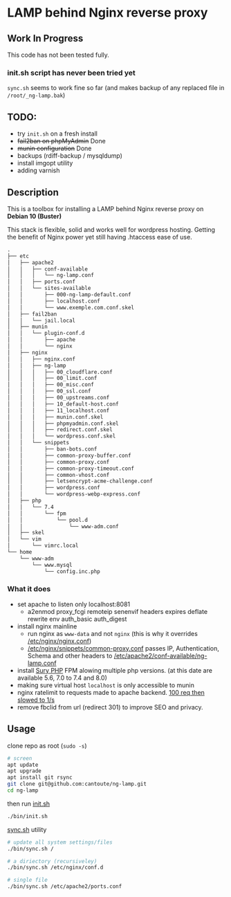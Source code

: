 # LAMP behind Nginx reverse proxy

## Work In Progress

This code has not been tested fully.

### init.sh script has never been tried yet

`sync.sh` seems to work fine so far (and makes backup of any replaced file in `/root/_ng-lamp.bak`)

## TODO:

- try `init.sh` on a fresh install
- ~~fail2ban on phpMyAdmin~~ Done
- ~~munin configuration~~ Done
- backups (rdiff-backup / mysqldump)
- install imgopt utility
- adding varnish

## Description

This is a toolbox for installing a LAMP behind Nginx reverse proxy on **Debian 10 (Buster)**

This stack is flexible, solid and works well for wordpress hosting. Getting the benefit of Nginx power yet still having .htaccess ease of use.

```txt
.
├── etc
│   ├── apache2
│   │   ├── conf-available
│   │   │   └── ng-lamp.conf
│   │   ├── ports.conf
│   │   └── sites-available
│   │       ├── 000-ng-lamp-default.conf
│   │       ├── localhost.conf
│   │       └── www.exemple.com.conf.skel
│   ├── fail2ban
│   │   └── jail.local
│   ├── munin
│   │   └── plugin-conf.d
│   │       ├── apache
│   │       └── nginx
│   ├── nginx
│   │   ├── nginx.conf
│   │   ├── ng-lamp
│   │   │   ├── 00_cloudflare.conf
│   │   │   ├── 00_limit.conf
│   │   │   ├── 00_misc.conf
│   │   │   ├── 00_ssl.conf
│   │   │   ├── 00_upstreams.conf
│   │   │   ├── 10_default-host.conf
│   │   │   ├── 11_localhost.conf
│   │   │   ├── munin.conf.skel
│   │   │   ├── phpmyadmin.conf.skel
│   │   │   ├── redirect.conf.skel
│   │   │   └── wordpress.conf.skel
│   │   └── snippets
│   │       ├── ban-bots.conf
│   │       ├── common-proxy-buffer.conf
│   │       ├── common-proxy.conf
│   │       ├── common-proxy-timeout.conf
│   │       ├── common-vhost.conf
│   │       ├── letsencrypt-acme-challenge.conf
│   │       ├── wordpress.conf
│   │       └── wordpress-webp-express.conf
│   ├── php
│   │   └── 7.4
│   │       └── fpm
│   │           └── pool.d
│   │               └── www-adm.conf
│   ├── skel
│   └── vim
│       └── vimrc.local
└── home
    └── www-adm
        └── www.mysql
            └── config.inc.php
```

### What it does

- set apache to listen only localhost:8081
  - a2enmod proxy_fcgi remoteip senenvif headers expires deflate rewrite env auth_basic auth_digest
- install nginx mainline
  - run nginx as `www-data` and not `nginx` (this is why it overrides [/etc/nginx/nginx.conf](./root-fs/etc/nginx/nginx.conf))
  - [/etc/nginx/snippets/common-proxy.conf](./root-fs/etc/nginx/snippets/common-proxy.conf) passes IP, Authentication, Schema and other headers to [/etc/apache2/conf-available/ng-lamp.conf](./root-fs/etc/apache2/conf-available/ng-lamp.conf)
- install [Sury PHP](https://deb.sury.org/) FPM alowing multiple php versions. (at this date are available 5.6, 7.0 to 7.4 and 8.0)
- making sure virtual host `localhost` is only accessible to munin
- nginx ratelimit to requests made to apache backend. [100 req then slowed to 1/s](./root-fs/etc/nginx/conf.d/wordpress.conf.skel#L61)
- remove fbclid from url (redirect 301) to improve SEO and privacy.

## Usage

clone repo as root (`sudo -s`)

```bash
# screen
apt update
apt upgrade
apt install git rsync
git clone git@github.com:cantoute/ng-lamp.git
cd ng-lamp
```

then run [init.sh](./bin/init.sh)

```bash
./bin/init.sh
```

[sync.sh](./bin/sync.sh) utility

```bash
# update all system settings/files
./bin/sync.sh /

# a diriectory (recursiveley)
./bin/sync.sh /etc/nginx/conf.d

# single file
./bin/sync.sh /etc/apache2/ports.conf
```
